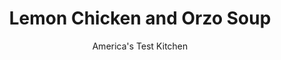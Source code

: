 ---
layout: ../../layouts/MarkdownPostLayout.astro
title: Lemon Chicken and Orzo Soup
author: America's Test Kitchen
pubDate: 2023-03-15
description: "We use fresh lemon juice, chives, and sprigs of thyme to create this bright dish from leftover chicken."
image_url: https://res.cloudinary.com/hksqkdlah/image/upload/ar_1:1,c_fill,dpr_2.0,f_auto,fl_lossy.progressive.strip_profile,g_faces:auto,q_auto:low,w_344/38111_sfs-lemonchickenorzosoup-21
tags: ["Main Courses","Chicken","Weeknight"]
calories: 2291
protein: 33
carbohydrates: 42
fats: 
fiber: 1
ingredients: ["2 tablespoons, unsalted butter","1 , small onion, chopped fine","8 cups, chicken broth","2 sprigs, fresh thyme",", Salt and pepper","1 cup, orzo","6 , large egg yolks","6 tablespoons, lemon juice (2 lemons)","2 cups shredded, rotisserie chicken","2 tablespoons, chopped fresh chives"]
serves: 4
time: "30"
instructions: ["Melt butter in large saucepan over medium heat. Add onion and cook until softened, about 4 minutes. Increase heat to medium-high; add broth, thyme sprigs, 1 teaspoon salt, and ½ teaspoon pepper; and bring to boil. Add orzo and cook until tender, 12 to 14 minutes. Remove from heat and discard thyme sprigs.","Whisk egg yolks and lemon juice in bowl until combined. Whisking constantly, slowly pour yolk mixture into hot soup. Stir in chicken, cover, and let sit for 10 minutes, until soup is thickened and chicken is warmed through. Sprinkle with chives. Serve."]
nutrition: ["814 mg Potassium","395 mg Phosphorus","84 mg Calcium","3 mg Iron","58 mg Magnesium","1523 mg Sodium","2 mg Zinc","29 g Fat","12 mg Niacin (B3)","11 g Monounsaturated","4 g Polyunsaturated","15 mg Vitamin C","1 µg Vitamin D","358 mg Cholesterol","10 g Saturated","1 g Fiber","81 µg Folate (food)","9 g Sugars","9 µg Vitamin K","546 g Water","42 g Carbs","81 µg Folate equivalent (total)","33 g Protein","1 mg Vitamin E","186 µg Vitamin A","572 kcal Energy","2291 calories"]
notes: "You can substitute leftover poached or grilled chicken for the rotisserie chicken, if desired."
---